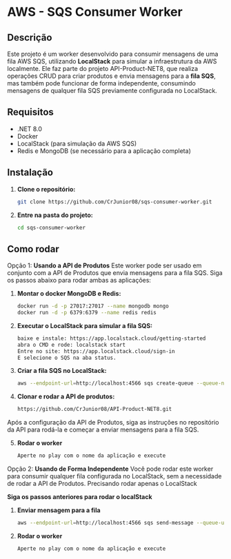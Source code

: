 # AWS - SQS Consumer Worker

## Descrição
Este projeto é um worker desenvolvido para consumir mensagens de uma fila AWS SQS, utilizando **LocalStack** para simular a infraestrutura da AWS localmente. Ele faz parte do projeto API-Product-NET8, que realiza operações CRUD para criar produtos e envia mensagens para a **fila SQS**, mas também pode funcionar de forma independente, consumindo mensagens de qualquer fila SQS previamente configurada no LocalStack.

## Requisitos
- .NET 8.0
- Docker
- LocalStack (para simulação da AWS SQS)
- Redis e MongoDB (se necessário para a aplicação completa)

## Instalação

1. **Clone o repositório:**

   ```bash
   git clone https://github.com/CrJunior08/sqs-consumer-worker.git

2. **Entre na pasta do projeto:**

     ```bash
    cd sqs-consumer-worker

## Como rodar

Opção 1: **Usando a API de Produtos**
Este worker pode ser usado em conjunto com a API de Produtos que envia mensagens para a fila SQS. Siga os passos abaixo para rodar ambas as aplicações:

1. **Montar o docker MongoDB e Redis:**

   ```bash
   docker run -d -p 27017:27017 --name mongodb mongo
   docker run -d -p 6379:6379 --name redis redis

2. **Executar o LocalStack para simular a fila SQS:**

   ```bash
   baixe e instale: https://app.localstack.cloud/getting-started
   abra o CMD e rode: localstack start
   Entre no site: https://app.localstack.cloud/sign-in
   E selecione o SQS na aba status.

3. **Criar a fila SQS no LocalStack:**
   
    ```bash
    aws --endpoint-url=http://localhost:4566 sqs create-queue --queue-name Product

4. **Clonar e rodar a API de produtos:**
   ```bash
   https://github.com/CrJunior08/API-Product-NET8.git
Após a configuração da API de Produtos, siga as instruções no repositório da API para rodá-la e começar a enviar mensagens para a fila SQS.


5. **Rodar o worker**
   
     ```bash
     Aperte no play com o nome da aplicação e execute


Opção 2: **Usando de Forma Independente**
Você pode rodar este worker para consumir qualquer fila configurada no LocalStack, sem a necessidade de rodar a API de Produtos. Precisando rodar apenas o LocalStack

**Siga os passos anteriores para rodar o localStack**

1. **Enviar mensagem para a fila**
   
     ```bash
    aws --endpoint-url=http://localhost:4566 sqs send-message --queue-url http://localhost:4566/000000000000/Product --message-body "Mensagem de Teste"


2. **Rodar o worker**
   
     ```bash
     Aperte no play com o nome da aplicação e execute
